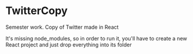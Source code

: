 # TwitterCopy
Semester work. Copy of Twitter made in React

It's missing node_modules, so in order to run it, you'll have to create a new React project and just drop everything into its folder
